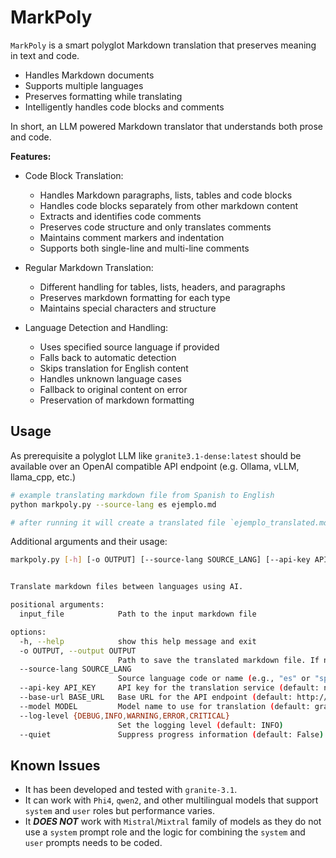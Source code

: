 # MarkPoly

`MarkPoly` is a smart polyglot Markdown translation that preserves meaning in text and code.
- Handles Markdown documents
- Supports multiple languages
- Preserves formatting while translating
- Intelligently handles code blocks and comments

In short, an LLM powered Markdown translator that understands both prose and code.

**Features:**
- Code Block Translation:
  - Handles Markdown paragraphs, lists, tables and code blocks
  - Handles code blocks separately from other markdown content
  - Extracts and identifies code comments
  - Preserves code structure and only translates comments
  - Maintains comment markers and indentation
  - Supports both single-line and multi-line comments

- Regular Markdown Translation:
  - Different handling for tables, lists, headers, and paragraphs
  - Preserves markdown formatting for each type
  - Maintains special characters and structure

- Language Detection and Handling:
  - Uses specified source language if provided
  - Falls back to automatic detection
  - Skips translation for English content
  - Handles unknown language cases
  - Fallback to original content on error
  - Preservation of markdown formatting

## Usage

As prerequisite a polyglot LLM like `granite3.1-dense:latest` should be available over an OpenAI compatible API endpoint (e.g. Ollama, vLLM, llama_cpp, etc.)

```bash
# example translating markdown file from Spanish to English
python markpoly.py --source-lang es ejemplo.md

# after running it will create a translated file `ejemplo_translated.md`
```

Additional arguments and their usage:

```bash
markpoly.py [-h] [-o OUTPUT] [--source-lang SOURCE_LANG] [--api-key API_KEY] [--base-url BASE_URL] [--model MODEL] [--log-level {DEBUG,INFO,WARNING,ERROR,CRITICAL}] [--quiet] input_file


Translate markdown files between languages using AI.

positional arguments:
  input_file            Path to the input markdown file

options:
  -h, --help            show this help message and exit
  -o OUTPUT, --output OUTPUT
                        Path to save the translated markdown file. If not provided, will use input_file_translated.md (default: None)
  --source-lang SOURCE_LANG
                        Source language code or name (e.g., "es" or "spanish") (default: None)
  --api-key API_KEY     API key for the translation service (default: no-key)
  --base-url BASE_URL   Base URL for the API endpoint (default: http://localhost:11434/v1/)
  --model MODEL         Model name to use for translation (default: granite3.1-dense:latest)
  --log-level {DEBUG,INFO,WARNING,ERROR,CRITICAL}
                        Set the logging level (default: INFO)
  --quiet               Suppress progress information (default: False)
```
## Known Issues
- It has been developed and tested with `granite-3.1`.
- It can work with `Phi4`, `qwen2`, and other multilingual models that support `system` and `user` roles but performance varies.
- It ***DOES NOT*** work with `Mistral`/`Mixtral` family of models as they do not use a `system` prompt role and the logic for combining the `system` and `user` prompts needs to be coded.